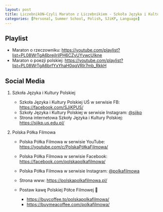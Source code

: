 ```yaml
---
layout: post
title: LiczebnikON—Czyli Maraton z Liczebnikiem - Szkoła Języka i Kultury Polskiej
categories: [Personal, Summer School, Polish, SJiKP, Language]
---
```


## Playlist

- Maraton o rzeczowniku: <https://youtube.com/playlist?list=PL08WrTgA6brejIrilPH6CZyUYvwcUlkne>
- Maraton o poezji polskiej: <https://youtube.com/playlist?list=PL08WrTgA6brfYxYhaH0qqVRlr7mb_RkkH>

## Social Media

1. Szkoła Języka i Kultury Polskiej

    - Szkoła Języka i Kultury Polskiej UŚ w serwisie FB: <https://facebook.com/SJiKPUS/>
    - Szkoły Języka i Kultury Polskiej w serwisie Instagram: [@sjikp](https://www.instagram.com/sjikp/)
    - Strona internetowa Szkoły Języka i Kultury Polskiej: <https://sjikp.us.edu.pl/>

2. Polska Półka Filmowa

    - Polska Półka Filmowa w serwisie YouTube: <https://youtube.com/c/PolskaPółkaFilmowa/>
    - Polska Półka Filmowa w serwisie Facebook: <https://facebook.com/polskapolkafilmowa/>
    - Polska Półka Filmowa w serwisie Instagram: [@polkafilmowa](https://www.instagram.com/polkafilmowa/)
    - Strona www: <https://polskapolkafilmowa.pl/>
    - Postaw kawę Polskiej Półce Filmowej 🧡

        - <https://buycoffee.to/polskapolkafilmowa/>
        - <https://buymeacoffee.com/polkafilmowa/>
